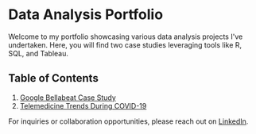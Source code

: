 # Data Analysis Portfolio

Welcome to my portfolio showcasing various data analysis projects I've undertaken. Here, you will find two case studies leveraging tools like R, SQL, and Tableau.

## Table of Contents

1. [Google Bellabeat Case Study](./bellabeat_case_study/README.md)
2. [Telemedicine Trends During COVID-19](./telemedicine-trends-case-study/README.md)

For inquiries or collaboration opportunities, please reach out on [LinkedIn](Your_LinkedIn_Profile_Link).
